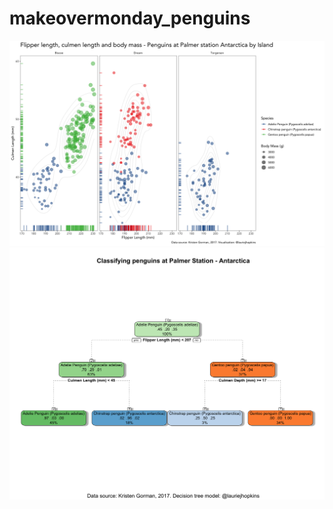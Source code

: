 # makeovermonday_penguins

<img src = "https://github.com/lhopkins78/makeovermonday_penguins/blob/master/penguins_scatter.png?raw=true">

<img src = "https://github.com/lhopkins78/makeovermonday_penguins/blob/master/penguin_decisiontree.png?raw=true">

